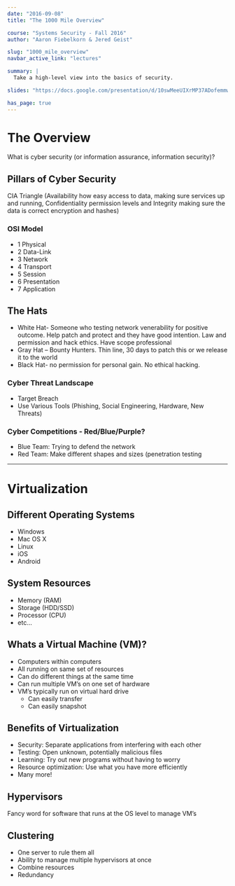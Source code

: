 ```yaml
---
date: "2016-09-08"
title: "The 1000 Mile Overview"

course: "Systems Security - Fall 2016"
author: "Aaron Fiebelkorn & Jered Geist"

slug: "1000_mile_overview"
navbar_active_link: "lectures"

summary: |
  Take a high-level view into the basics of security.

slides: "https://docs.google.com/presentation/d/10swMeeUIXrMP37ADofemmwRh84b1pBNtWVMYuIld7mw"

has_page: true
---
```


# The Overview
What is cyber security (or information assurance, information security)?

## Pillars of Cyber Security
CIA Triangle (Availability how easy access to data, making sure services up and running, Confidentiality permission levels and Integrity making sure the data is correct encryption and hashes)

### OSI Model
* 1 Physical
* 2 Data-Link
* 3 Network
* 4 Transport
* 5 Session
* 6 Presentation
* 7 Application

## The Hats
* White Hat- Someone who testing network venerability for positive outcome. Help patch and protect and they have good intention. Law and permission and hack ethics. Have scope professional 
* Gray Hat – Bounty Hunters. Thin line, 30 days to patch this or we release it to the world
* Black Hat-  no permission for personal gain. No ethical hacking.

### Cyber Threat Landscape
* Target Breach
* Use Various Tools (Phishing, Social Engineering, Hardware, New Threats) 

### Cyber Competitions - Red/Blue/Purple?
* Blue Team: Trying to defend the network
* Red Team: Make different shapes and sizes (penetration testing

<hr />

# Virtualization
## Different Operating Systems
* Windows
* Mac OS X
* Linux
* iOS
* Android

## System Resources
* Memory (RAM)
* Storage (HDD/SSD)
* Processor (CPU)
* etc...

## Whats a Virtual Machine (VM)?
* Computers within computers
* All running on same set of resources
* Can do different things at the same time
* Can run multiple VM’s on one set of hardware
* VM’s typically run on virtual hard drive
    * Can easily transfer
    * Can easily snapshot

## Benefits of Virtualization
* Security: Separate applications from interfering with each other
* Testing: Open unknown, potentially malicious files
* Learning: Try out new programs without having to worry
* Resource optimization: Use what you have more efficiently 
* Many more!

## Hypervisors
Fancy word for software that runs at the OS level to manage VM’s

## Clustering
* One server to rule them all
* Ability to manage multiple hypervisors at once
* Combine resources 
* Redundancy
